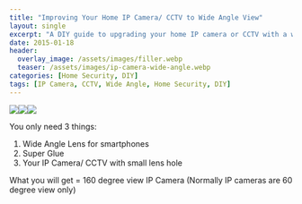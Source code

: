 ```yaml
---
title: "Improving Your Home IP Camera/ CCTV to Wide Angle View"
layout: single
excerpt: "A DIY guide to upgrading your home IP camera or CCTV with a wide-angle lens for better coverage."
date: 2015-01-18
header:
  overlay_image: /assets/images/filler.webp
  teaser: /assets/images/ip-camera-wide-angle.webp
categories: [Home Security, DIY]
tags: [IP Camera, CCTV, Wide Angle, Home Security, DIY]
---
```


[![](http://i00.i.aliimg.com/wsphoto/v0/564637454/0-67X-Wide-Angle-Macro-Lens-universal-for-mobile-phone.jpg)](http://i00.i.aliimg.com/wsphoto/v0/564637454/0-67X-Wide-Angle-Macro-Lens-universal-for-mobile-phone.jpg)[![](http://images.motorcycle-superstore.com/productimages/300/0000_three_bond_super_glue_--.jpg)](http://images.motorcycle-superstore.com/productimages/300/0000_three_bond_super_glue_--.jpg)[![](http://cdn2.pcadvisor.co.uk/cmsdata/products/3348586/D-Link_DCS-942L_Wireless_N_DayNight_IP_Camera.jpg)](http://cdn2.pcadvisor.co.uk/cmsdata/products/3348586/D-Link_DCS-942L_Wireless_N_DayNight_IP_Camera.jpg)
  

You only need 3 things:  

  

1. Wide Angle Lens for smartphones
2. Super Glue
3. Your IP Camera/ CCTV with small lens hole

What you will get = 160 degree view IP Camera
(Normally IP cameras are 60 degree view only)

